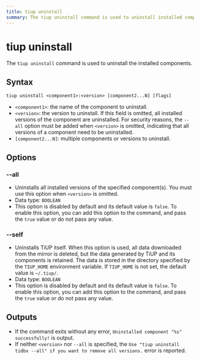 ```yaml
---
title: tiup uninstall
summary: The tiup uninstall command is used to uninstall installed components. It has options to uninstall all versions of a component and to uninstall TiUP itself. If the command exits without error, it outputs "Uninstalled component successfully!" If no version or --all is specified, it reports an error to use "tiup uninstall tidbx --all" to remove all versions.
---
```


# tiup uninstall

The `tiup uninstall` command is used to uninstall the installed components.

## Syntax

```shell
tiup uninstall <component1>:<version> [component2...N] [flags]
```

- `<component1>`: the name of the component to uninstall.
- `<version>`: the version to uninstall. If this field is omitted, all installed versions of the component are uninstalled. For security reasons, the `--all` option must be added when `<version>` is omitted, indicating that all versions of a component need to be uninstalled.
- `[component2...N]`: multiple components or versions to uninstall.

## Options

### --all

- Uninstalls all installed versions of the specified component(s). You must use this option when `<version>` is omitted.
- Data type: `BOOLEAN`
- This option is disabled by default and its default value is `false`. To enable this option, you can add this option to the command, and pass the `true` value or do not pass any value.

### --self

- Uninstalls TiUP itself. When this option is used, all data downloaded from the mirror is deleted, but the data generated by TiUP and its components is retained. The data is stored in the directory specified by the `TIUP_HOME` environment variable. If `TIUP_HOME` is not set, the default value is `~/.tiup/`.
- Data type: `BOOLEAN`
- This option is disabled by default and its default value is `false`. To enable this option, you can add this option to the command, and pass the `true` value or do not pass any value.

## Outputs

- If the command exits without any error, `Uninstalled component "%s" successfully!` is output.
- If neither `<version>` nor `--all` is specified, the `Use "tiup uninstall tidbx --all" if you want to remove all versions.` error is reported.

